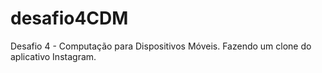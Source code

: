 # desafio4CDM
Desafio 4 - Computação para Dispositivos Móveis. Fazendo um clone do aplicativo Instagram.


